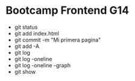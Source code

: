 # Bootcamp Frontend G14

* git status
* git add index.html
* git commit -m "Mi primera pagina"
* git add -A
* git log
* git log -oneline
* git log -oneline -graph
* git show <hash>